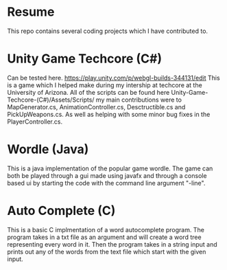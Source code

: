 # Resume
This repo contains several coding projects which I have contributed to. 

# Unity Game Techcore (C#)
Can be tested here. https://play.unity.com/p/webgl-builds-344131/edit
This is a game which I helped make during my intership at techcore at the University
of Arizona. All of the scripts can be found here Unity-Game-Techcore-(C#)/Assets/Scripts/
my main contributions were to MapGenerator.cs, AnimationController.cs, Desctructible.cs
and PickUpWeapons.cs. As well as helping with some minor bug fixes in the PlayerController.cs. 

# Wordle (Java)
This is a java implementation of the popular game wordle. The game can both be played through
a gui made using javafx and through a console based ui by starting the code with the command
line argument "-line". 

# Auto Complete (C)
This is a basic C implmentation of a word autocomplete program. The program takes in a txt
file as an argument and will create a word tree representing every word in it. Then the 
program takes in a string input and prints out any of the words from the text file which
start with the given input.

